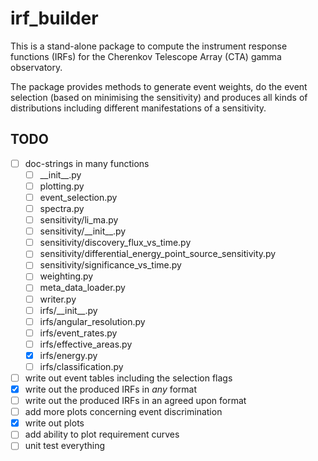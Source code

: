# irf_builder

This is a stand-alone package to compute the instrument response functions (IRFs) for the
Cherenkov Telescope Array (CTA) gamma observatory.

The package provides methods to generate event weights, do the event selection
(based on minimising the sensitivity) and produces all kinds of distributions including
different manifestations of a sensitivity.

## TODO
- [ ] doc-strings in many functions
    - [ ] \_\_init__.py
    - [ ] plotting.py
    - [ ] event_selection.py
    - [ ] spectra.py
    - [ ] sensitivity/li_ma.py
    - [ ] sensitivity/\_\_init__.py
    - [ ] sensitivity/discovery_flux_vs_time.py
    - [ ] sensitivity/differential_energy_point_source_sensitivity.py
    - [ ] sensitivity/significance_vs_time.py
    - [ ] weighting.py
    - [ ] meta_data_loader.py
    - [ ] writer.py
    - [ ] irfs/\_\_init__.py
    - [ ] irfs/angular_resolution.py
    - [ ] irfs/event_rates.py
    - [ ] irfs/effective_areas.py
    - [x] irfs/energy.py
    - [ ] irfs/classification.py
- [ ] write out event tables including the selection flags
- [x] write out the produced IRFs in _any_ format
- [ ] write out the produced IRFs in an agreed upon format
- [ ] add more plots concerning event discrimination
- [x] write out plots
- [ ] add ability to plot requirement curves
- [ ] unit test everything
